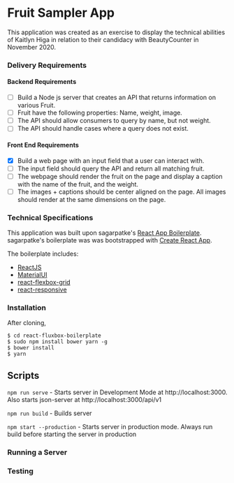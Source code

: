 # Fruit Sampler App

This application was created as an exercise to display the technical abilities of Kaitlyn Higa in relation to their candidacy with BeautyCounter in November 2020.

### Delivery Requirements
#### Backend Requirements
- [ ]  Build a Node js server that creates an API that returns information on various Fruit.
- [ ] Fruit have the following properties: Name, weight, image.
- [ ] The API should allow consumers to query by name, but not weight.
- [ ] The API should handle cases where a query does not exist.

#### Front End Requirements
- [x] Build a web page with an input field that a user can interact with.
- [ ] The input field should query the API and return all matching fruit.
- [ ] The webpage should render the fruit on the page and display a caption with the name of the fruit, and the weight.
- [ ] The images + captions should be center aligned on the page. All images should render at the same dimensions on the page.

### Technical Specifications
This application was built upon sagarpatke's [React App Boilerplate](https://github.com/sagarpatke/react-fullstack-boilerplate).  sagarpatke's boilerplate was was bootstrapped with [Create React App](https://github.com/facebookincubator/create-react-app).

The boilerplate includes:
- [ReactJS](https://facebook.github.io/react/)
- [MaterialUI](http://www.material-ui.com)
- [react-flexbox-grid](https://roylee0704.github.io/react-flexbox-grid/)
- [react-responsive](https://github.com/contra/react-responsive)


### Installation

After cloning,
```
$ cd react-fluxbox-boilerplate
$ sudo npm install bower yarn -g
$ bower install
$ yarn
```

## Scripts

```npm run serve``` - Starts server in Development Mode at http://localhost:3000. Also starts json-server at http://localhost:3000/api/v1

```npm run build``` - Builds server

```npm start --production``` - Starts server in production mode. Always run build before starting the server in production


### Running a Server

### Testing
